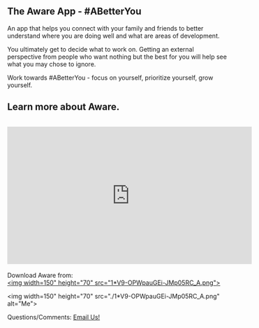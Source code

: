 ## The Aware App - #ABetterYou

An app that helps you connect with your family and friends to better understand where you are doing well and what are areas of development.

You ultimately get to decide what to work on. Getting an external perspective from people who want nothing but the best for you will help see what you may chose to ignore.

Work towards #ABetterYou - focus on yourself, prioritize yourself, grow yourself.

<div class="video-div-block">
    <div class="video-row w-row">
    <div class="column-5 w-col w-col-4">
        <h2 class="heading-2 video">Learn more about Aware.</h2>
     <div style="padding-top:3%" class="w-video w-embed">
       <iframe width="560" height="315" src="https://www.youtube.com/embed/GvNaq5lhesE" frameborder="0" allow="accelerometer; autoplay; clipboard-write; encrypted-media; gyroscope; picture-in-picture" allowfullscreen></iframe>
        </div>
   </div>
   </div>
    
Download Aware from:
<a href="https://apps.apple.com/us/app/the-aware-app/id1458912590">  
    <img width=150" height="70" src="1*V9-OPWpauGEi-JMp05RC_A.png">                                                                      
</a>
                                                                  
 <img width=150" height="70" src="./1*V9-OPWpauGEi-JMp05RC_A.png" alt="Me"> 

Questions/Comments: <a href="mailto:theawareapp@gmail.com">Email Us!</a>
